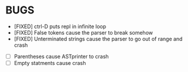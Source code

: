 # BUGS
- [FIXED] ctrl-D puts repl in infinite loop
- [FIXED] False tokens cause the parser to break somehow
- [FIXED] Unterminated strings cause the parser to go out of range and crash
- [     ] Parentheses cause ASTprinter to crash
- [     ] Empty statments cause crash
